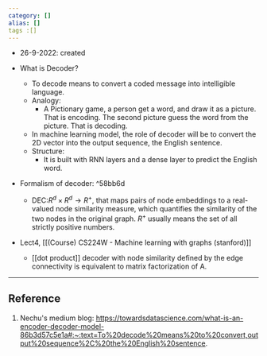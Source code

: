 ```yaml
---
category: []
alias: []
tags :[]
---
```


- 26-9-2022: created

- What is Decoder?
	- To decode means to convert a coded message into intelligible language. 
	- Analogy:
		- A Pictionary game, a person get a word, and draw it as a picture. That is encoding. The second picture guess the word from the picture. That is decoding. 
	- In machine learning model, the role of decoder will be to convert the 2D vector into the output sequence, the English sentence.
	- Structure:
		- It is built with RNN layers and a dense layer to predict the English word. 

- Formalism of decoder: ^58bb6d
	- $\text{DEC:}R^d \times R^d \rightarrow R^+$, that maps pairs of node embeddings to a real-valued node similarity measure, which quantifies the similarity of the two nodes in the original graph. $R^+$ usually means the set of all strictly positive numbers. 

- Lect4, [[(Course) CS224W - Machine learning with graphs (stanford)]]
	- [[dot product]] decoder with node similarity defined by the edge connectivity is equivalent to matrix factorization of A.

---
## Reference

1. Nechu's medium blog: https://towardsdatascience.com/what-is-an-encoder-decoder-model-86b3d57c5e1a#:~:text=To%20decode%20means%20to%20convert,output%20sequence%2C%20the%20English%20sentence.